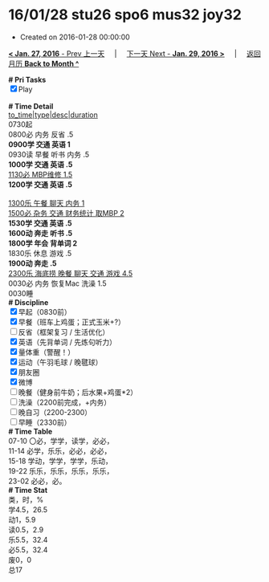 # 16/01/28 stu26 spo6 mus32 joy32

- Created on 2016-01-28 00:00:00

[**< Jan. 27, 2016** - Prev 上一天](_archived/lifelogs/2016/01/d27.md) &nbsp; &nbsp; | &nbsp; &nbsp; [下一天 Next - **Jan. 29, 2016 >**](_archived/lifelogs/2016/01/d29.md) &nbsp; &nbsp; |  &nbsp; &nbsp; [返回月历 **Back to Month ^**](_archived/lifelogs/2016/01/index.md)
<br/><div><b># Pri Tasks</b></div><div><input checked="true" type="checkbox"/>Play</div><div><br/></div><div><b># Time Detail</b></div><div><u>to_time|type|desc|duration</u></div><div>0730起</div><div>0800必 内务 反省 .5</div><div><b>0900学 交通 英语 1</b></div><div>0930读 早餐 听书 内务 .5</div><div><b>1000学 交通 英语 .5</b></div><div><u>1130必 MBP维修 1.5</u></div><div><b>1200学 交通 英语 .5</b></div><div><br/></div><div><u>1300乐 午餐 聊天 内务 1</u></div><div><u>1500必 杂务 交通 财务统计 取MBP 2</u></div><div><b>1530学 交通 英语 .5</b></div><div><b>1600动 奔走 听书 .5</b></div><div><b>1800学 年会 背单词 2</b></div><div>1830乐 休息 游戏 .5</div><div><b>1900动 奔走 .5</b></div><div><u>2300乐 海底捞 晚餐 聊天 交通 游戏 4.5</u></div><div>0030必 内务 恢复Mac 洗澡 1.5</div><div>0030睡</div><div><b># Discipline</b></div><div><input checked="true" type="checkbox"/>早起（0830前）</div><div><input checked="true" type="checkbox"/>早餐（班车上鸡蛋；正式玉米+?）</div><div><input type="checkbox"/>反省（框架复习 / 生活优化）</div><div><input checked="true" type="checkbox"/>英语（先背单词 / 先炼句听力）</div><div><input checked="true" type="checkbox"/>量体重（警醒！）</div><div><input checked="true" type="checkbox"/>运动（午羽毛球 / 晚毽球）</div><div><input checked="true" type="checkbox"/>朋友圈</div><div><input checked="true" type="checkbox"/>微博</div><div><input type="checkbox"/>晚餐（健身前牛奶；后水果+鸡蛋*2）</div><div><input type="checkbox"/>洗澡（2200前完成，+内务）</div><div><input type="checkbox"/>晚自习（2200-2300）</div><div><input type="checkbox"/>早睡（2330前）</div><div><b># Time Table</b></div><div>07-10 〇必，学学，读学，必必，</div><div>11-14 必学，乐乐，必必，必必，</div><div>15-18 学动，学学，学学，乐动，</div><div>19-22 乐乐，乐乐，乐乐，乐乐，</div><div>23-02 必必，必。</div><div><b># Time Stat</b></div><div>类，时，%</div><div>学4.5，26.5</div><div>动1，5.9</div><div>读0.5，2.9</div><div>乐5.5，32.4</div><div>必5.5，32.4</div><div>废0，0</div><div>总17</div>
